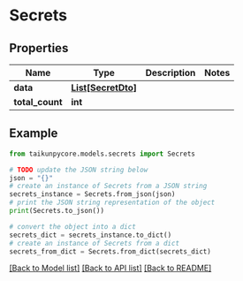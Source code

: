 # Secrets


## Properties

Name | Type | Description | Notes
------------ | ------------- | ------------- | -------------
**data** | [**List[SecretDto]**](SecretDto.md) |  | 
**total_count** | **int** |  | 

## Example

```python
from taikunpycore.models.secrets import Secrets

# TODO update the JSON string below
json = "{}"
# create an instance of Secrets from a JSON string
secrets_instance = Secrets.from_json(json)
# print the JSON string representation of the object
print(Secrets.to_json())

# convert the object into a dict
secrets_dict = secrets_instance.to_dict()
# create an instance of Secrets from a dict
secrets_from_dict = Secrets.from_dict(secrets_dict)
```
[[Back to Model list]](../README.md#documentation-for-models) [[Back to API list]](../README.md#documentation-for-api-endpoints) [[Back to README]](../README.md)


